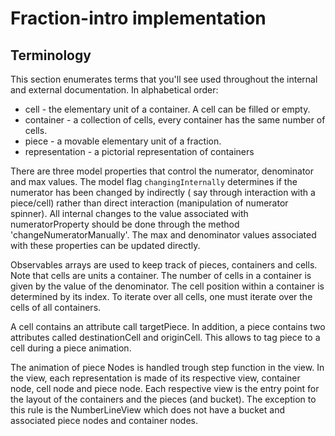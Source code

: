 # Fraction-intro implementation

## Terminology

This section enumerates terms that you'll see used throughout the internal and external documentation.
In alphabetical order:

* cell - the elementary unit of a container. A cell can be filled or empty.  
* container - a collection of cells, every container has the same number of cells. 
* piece - a movable elementary unit of a fraction.
* representation - a pictorial representation of containers

There are three model properties that control the numerator, denominator and max values. The model flag 
`changingInternally` determines if the numerator has been changed by indirectly ( say through interaction 
with a piece/cell) rather than direct interaction (manipulation of numerator spinner). All internal changes to 
the value associated with numeratorProperty should be done through the method 'changeNumeratorManually'. 
The max and denominator values associated with these properties can be updated directly.
  
Observables arrays are used to keep track of pieces, containers and cells. Note that cells are units a container.
The number of cells in a container is given by the value of the denominator.  The cell position within a container 
is determined by its index. To iterate over all cells, one must iterate over the cells of all containers. 

A cell contains an attribute call targetPiece. In addition, a piece contains two attributes called destinationCell
and originCell. This allows to tag piece to a cell during a piece animation. 

The animation of piece Nodes is handled trough step function in the view. 
In the view, each representation is made of its respective view, container node, cell node and piece node. 
Each respective view is the entry point for the layout of the containers and the pieces (and bucket). 
The exception to this rule is the NumberLineView which does not have a bucket and associated piece nodes 
and container nodes. 

 
 
